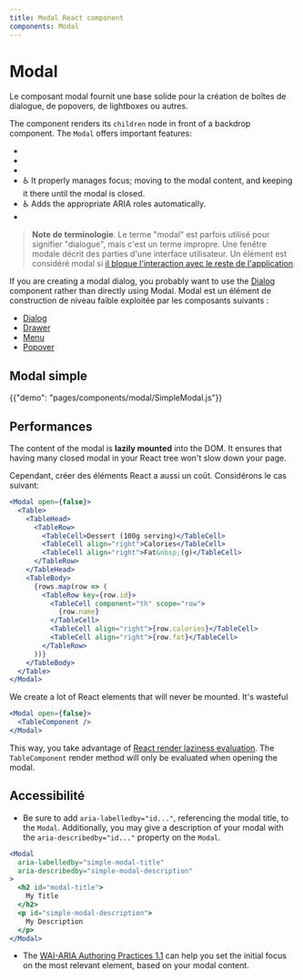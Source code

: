 ```yaml
---
title: Modal React component
components: Modal
---
```


# Modal

<p class="description">Le composant modal fournit une base solide pour la création de boîtes de dialogue, de popovers, de lightboxes ou autres.</p>

The component renders its `children` node in front of a backdrop component. The `Modal` offers important features:

- 
- 
- 
- ♿️ It properly manages focus; moving to the modal content, and keeping it there until the modal is closed.
- ♿️ Adds the appropriate ARIA roles automatically.
- 

> **Note de terminologie**. Le terme "modal" est parfois utilisé pour signifier "dialogue", mais c'est un terme impropre. Une fenêtre modale décrit des parties d'une interface utilisateur. Un élément est considéré modal si [il bloque l'interaction avec le reste de l'application](https://en.wikipedia.org/wiki/Modal_window).

If you are creating a modal dialog, you probably want to use the [Dialog](/components/dialogs/) component rather than directly using Modal. Modal est un élément de construction de niveau faible exploitée par les composants suivants :

- [Dialog](/components/dialogs/)
- [Drawer](/components/drawers/)
- [Menu](/components/menus/)
- [Popover](/components/popover/)

## Modal simple

{{"demo": "pages/components/modal/SimpleModal.js"}}

## Performances

The content of the modal is **lazily mounted** into the DOM. It ensures that having many closed modal in your React tree won't slow down your page.

Cependant, créer des éléments React a aussi un coût. Considérons le cas suivant:

```jsx
<Modal open={false}>
  <Table>
    <TableHead>
      <TableRow>
        <TableCell>Dessert (100g serving)</TableCell>
        <TableCell align="right">Calories</TableCell>
        <TableCell align="right">Fat&nbsp;(g)</TableCell>
      </TableRow>
    </TableHead>
    <TableBody>
      {rows.map(row => (
        <TableRow key={row.id}>
          <TableCell component="th" scope="row">
            {row.name}
          </TableCell>
          <TableCell align="right">{row.calories}</TableCell>
          <TableCell align="right">{row.fat}</TableCell>
        </TableRow>
      ))}
    </TableBody>
  </Table>
</Modal>
```

We create a lot of React elements that will never be mounted. It's wasteful 

```jsx
<Modal open={false}>
  <TableComponent />
</Modal>
```

This way, you take advantage of [React render laziness evaluation](https://overreacted.io/react-as-a-ui-runtime/#lazy-evaluation). The `TableComponent` render method will only be evaluated when opening the modal.

## Accessibilité

- Be sure to add `aria-labelledby="id..."`, referencing the modal title, to the `Modal`. Additionally, you may give a description of your modal with the `aria-describedby="id..."` property on the `Modal`.

```jsx
<Modal
  aria-labelledby="simple-modal-title"
  aria-describedby="simple-modal-description"
>
  <h2 id="modal-title">
    My Title
  </h2>
  <p id="simple-modal-description">
    My Description
  </p>
</Modal>
```

- The [WAI-ARIA Authoring Practices 1.1](https://www.w3.org/TR/wai-aria-practices/examples/dialog-modal/dialog.html) can help you set the initial focus on the most relevant element, based on your modal content.